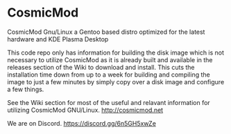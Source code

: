 # CosmicMod
CosmicMod Gnu/Linux a Gentoo based distro optimized for the latest hardware and KDE Plasma Desktop

This code repo only has information for building the disk image which is not necessary to utilize CosmicMod as it is already built and available in the releases section of the Wiki to download and install.  This cuts the installation time down from up to a week for building and compiling the image to just a few minutes by simply copy over a disk image and configure a few things.  

See the Wiki section for most of the useful and relavant information for utilizing CosmicMod GNU/Linux.  http://cosmicmod.net

We are on Discord.  https://discord.gg/6n5GH5xwZe
